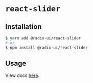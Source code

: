 # `react-slider`

## Installation

```sh
$ yarn add @radix-ui/react-slider
# or
$ npm install @radix-ui/react-slider
```

## Usage

View docs [here](https://radix-ui.com/primitives/docs/components/slider).
